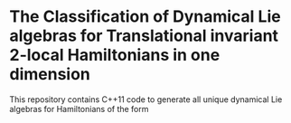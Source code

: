 # The Classification of Dynamical Lie algebras for Translational invariant 2-local Hamiltonians in one dimension

This repository contains C++11 code to generate all unique dynamical Lie algebras for Hamiltonians of the form

```math

```

    